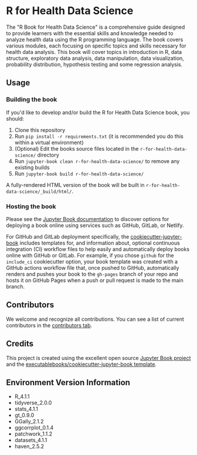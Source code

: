 # R for Health Data Science

The "R Book for Health Data Science" is a comprehensive guide designed to provide learners with the essential skills and knowledge needed to analyze health data using the R programming language. The book covers various modules, each focusing on specific topics and skills necessary for health data analysis. This book will cover topics in introduction in R, data structure, exploratory data analysis, data manipulation, data visualization, probability distribution, hypothesis testing and some regression analysis.

## Usage

### Building the book

If you'd like to develop and/or build the R for Health Data Science book, you should:

1. Clone this repository
2. Run `pip install -r requirements.txt` (it is recommended you do this within a virtual environment)
3. (Optional) Edit the books source files located in the `r-for-health-data-science/` directory
4. Run `jupyter-book clean r-for-health-data-science/` to remove any existing builds
5. Run `jupyter-book build r-for-health-data-science/`

A fully-rendered HTML version of the book will be built in `r-for-health-data-science/_build/html/`.

### Hosting the book

Please see the [Jupyter Book documentation](https://jupyterbook.org/publish/web.html) to discover options for deploying a book online using services such as GitHub, GitLab, or Netlify.

For GitHub and GitLab deployment specifically, the [cookiecutter-jupyter-book](https://github.com/executablebooks/cookiecutter-jupyter-book) includes templates for, and information about, optional continuous integration (CI) workflow files to help easily and automatically deploy books online with GitHub or GitLab. For example, if you chose `github` for the `include_ci` cookiecutter option, your book template was created with a GitHub actions workflow file that, once pushed to GitHub, automatically renders and pushes your book to the `gh-pages` branch of your repo and hosts it on GitHub Pages when a push or pull request is made to the main branch.

## Contributors

We welcome and recognize all contributions. You can see a list of current contributors in the [contributors tab](https://github.com/alicepaul/r-for-health-data-science/graphs/contributors).

## Credits

This project is created using the excellent open source [Jupyter Book project](https://jupyterbook.org/) and the [executablebooks/cookiecutter-jupyter-book template](https://github.com/executablebooks/cookiecutter-jupyter-book).

## Environment Version Information

- R_4.1.1
- tidyverse_2.0.0
- stats_4.1.1
- gt_0.9.0
- GGally_2.1.2
- ggcorrplot_0.1.4
- patchwork_1.1.2
- datasets_4.1.1
- haven_2.5.2
